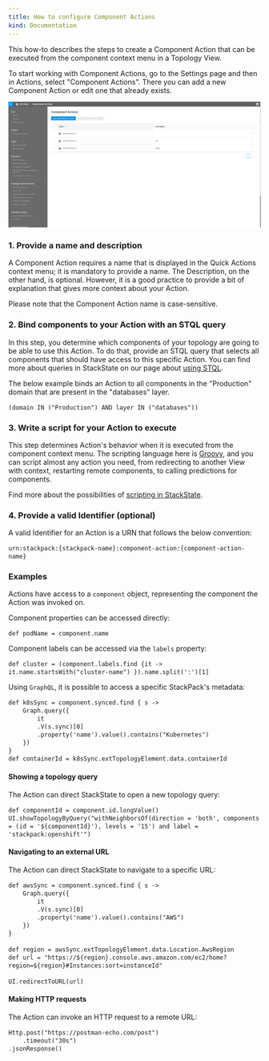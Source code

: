 ```yaml
---
title: How to configure Component Actions
kind: Documentation
---
```


This how-to describes the steps to create a Component Action that can be executed from the component context menu in a Topology View.

To start working with Component Actions, go to the Settings page and then in Actions, select "Component Actions". There you can add a new Component Action or edit one that already exists.

![Component Actions](/images/component_actions.png)

### 1. Provide a name and description

A Component Action requires a name that is displayed in the Quick Actions context menu; it is mandatory to provide a name. The Description, on the other hand, is optional. However, it is a good practice to provide a bit of explanation that gives more context about your Action.

Please note that the Component Action name is case-sensitive.

### 2. Bind components to your Action with an STQL query

In this step, you determine which components of your topology are going to be able to use this Action. To do that, provide an STQL query that selects all components that should have access to this specific Action. You can find more about queries in StackState on our page about [using STQL](/use/topology_selection_advanced/).

The below example binds an Action to all components in the "Production" domain that are present in the "databases" layer.

 ```
(domain IN ("Production") AND layer IN ("databases"))
 ```

### 3. Write a script for your Action to execute

This step determines Action's behavior when it is executed from the component context menu. The scripting language here is [Groovy](https://groovy-lang.org/), and you can script almost any action you need, from redirecting to another View with context, restarting remote components, to calling predictions for components.

Find more about the possibilities of [scripting in StackState](/develop/scripting/scripting_reference/).

### 4. Provide a valid Identifier (optional)

A valid Identifier for an Action is a URN that follows the below convention:

```
urn:stackpack:{stackpack-name}:component-action:{component-action-name}
```

### Examples

Actions have access to a `component` object, representing the component the Action was invoked on.

Component properties can be accessed directly:

```
def podName = component.name
```

Component labels can be accessed via the `labels` property:

```
def cluster = (component.labels.find {it -> it.name.startsWith("cluster-name") }).name.split(':')[1]
```

Using `GraphQL`, it is possible to access a specific StackPack's metadata:

```
def k8sSync = component.synced.find { s ->
    Graph.query({
        it
        .V(s.sync)[0]
        .property('name').value().contains("Kubernetes")
    })
}
def containerId = k8sSync.extTopologyElement.data.containerId
```

#### Showing a topology query

The Action can direct StackState to open a new topology query:

```
def componentId = component.id.longValue()
UI.showTopologyByQuery("withNeighborsOf(direction = 'both', components = (id = '${componentId}'), levels = '15') and label = 'stackpack:openshift'")
```

#### Navigating to an external URL

The Action can direct StackState to navigate to a specific URL:

```
def awsSync = component.synced.find { s ->
    Graph.query({
        it
        .V(s.sync)[0]
        .property('name').value().contains("AWS")
    })
}

def region = awsSync.extTopologyElement.data.Location.AwsRegion
def url = "https://${region}.console.aws.amazon.com/ec2/home?region=${region}#Instances:sort=instanceId"

UI.redirectToURL(url)
```

#### Making HTTP requests

The Action can invoke an HTTP request to a remote URL:

```
Http.post("https://postman-echo.com/post")
    .timeout("30s")
.jsonResponse()
```
